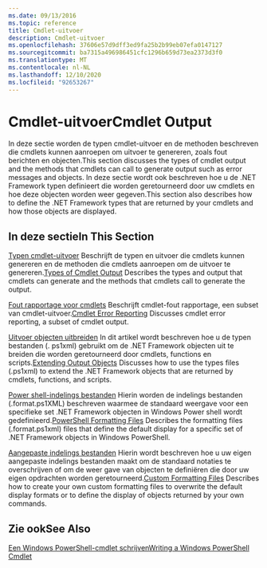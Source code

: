 ```yaml
---
ms.date: 09/13/2016
ms.topic: reference
title: Cmdlet-uitvoer
description: Cmdlet-uitvoer
ms.openlocfilehash: 37606e57d9dff3ed9fa25b2b99eb07efa0147127
ms.sourcegitcommit: ba7315a496986451cfc1296b659d73ea2373d3f0
ms.translationtype: MT
ms.contentlocale: nl-NL
ms.lasthandoff: 12/10/2020
ms.locfileid: "92653267"
---
```

# <a name="cmdlet-output"></a><span data-ttu-id="3ad6d-103">Cmdlet-uitvoer</span><span class="sxs-lookup"><span data-stu-id="3ad6d-103">Cmdlet Output</span></span>

<span data-ttu-id="3ad6d-104">In deze sectie worden de typen cmdlet-uitvoer en de methoden beschreven die cmdlets kunnen aanroepen om uitvoer te genereren, zoals fout berichten en objecten.</span><span class="sxs-lookup"><span data-stu-id="3ad6d-104">This section discusses the types of cmdlet output and the methods that cmdlets can call to generate output such as error messages and objects.</span></span> <span data-ttu-id="3ad6d-105">In deze sectie wordt ook beschreven hoe u de .NET Framework typen definieert die worden geretourneerd door uw cmdlets en hoe deze objecten worden weer gegeven.</span><span class="sxs-lookup"><span data-stu-id="3ad6d-105">This section also describes how to define the .NET Framework types that are returned by your cmdlets and how those objects are displayed.</span></span>

## <a name="in-this-section"></a><span data-ttu-id="3ad6d-106">In deze sectie</span><span class="sxs-lookup"><span data-stu-id="3ad6d-106">In This Section</span></span>

<span data-ttu-id="3ad6d-107">[Typen cmdlet-uitvoer](./types-of-cmdlet-output.md) Beschrijft de typen en uitvoer die cmdlets kunnen genereren en de methoden die cmdlets aanroepen om de uitvoer te genereren.</span><span class="sxs-lookup"><span data-stu-id="3ad6d-107">[Types of Cmdlet Output](./types-of-cmdlet-output.md) Describes the types and output that cmdlets can generate and the methods that cmdlets call to generate the output.</span></span>

<span data-ttu-id="3ad6d-108">[Fout rapportage voor cmdlets](./cmdlet-error-reporting.md) Beschrijft cmdlet-fout rapportage, een subset van cmdlet-uitvoer.</span><span class="sxs-lookup"><span data-stu-id="3ad6d-108">[Cmdlet Error Reporting](./cmdlet-error-reporting.md) Discusses cmdlet error reporting, a subset of cmdlet output.</span></span>

<span data-ttu-id="3ad6d-109">[Uitvoer objecten uitbreiden](./extending-output-objects.md) In dit artikel wordt beschreven hoe u de typen bestanden (. ps1xml) gebruikt om de .NET Framework objecten uit te breiden die worden geretourneerd door cmdlets, functions en scripts.</span><span class="sxs-lookup"><span data-stu-id="3ad6d-109">[Extending Output Objects](./extending-output-objects.md) Discusses how to use the types files (.ps1xml) to extend the .NET Framework objects that are returned by cmdlets, functions, and scripts.</span></span>

<span data-ttu-id="3ad6d-110">[Power shell-indelings bestanden](../format/powershell-formatting-files.md) Hierin worden de indelings bestanden (.format.ps1XML) beschreven waarmee de standaard weergave voor een specifieke set .NET Framework objecten in Windows Power shell wordt gedefinieerd.</span><span class="sxs-lookup"><span data-stu-id="3ad6d-110">[PowerShell Formatting Files](../format/powershell-formatting-files.md) Describes the formatting files (.format.ps1xml) files that define the default display for a specific set of .NET Framework objects in Windows PowerShell.</span></span>

<span data-ttu-id="3ad6d-111">[Aangepaste indelings bestanden](./custom-formatting-files.md) Hierin wordt beschreven hoe u uw eigen aangepaste indelings bestanden maakt om de standaard notaties te overschrijven of om de weer gave van objecten te definiëren die door uw eigen opdrachten worden geretourneerd.</span><span class="sxs-lookup"><span data-stu-id="3ad6d-111">[Custom Formatting Files](./custom-formatting-files.md) Describes how to create your own custom formatting files to overwrite the default display formats or to define the display of objects returned by your own commands.</span></span>

## <a name="see-also"></a><span data-ttu-id="3ad6d-112">Zie ook</span><span class="sxs-lookup"><span data-stu-id="3ad6d-112">See Also</span></span>

[<span data-ttu-id="3ad6d-113">Een Windows PowerShell-cmdlet schrijven</span><span class="sxs-lookup"><span data-stu-id="3ad6d-113">Writing a Windows PowerShell Cmdlet</span></span>](./writing-a-windows-powershell-cmdlet.md)
